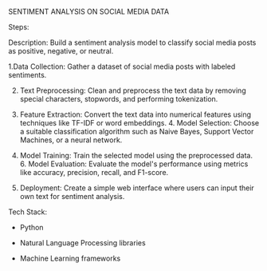 SENTIMENT ANALYSIS ON SOCIAL MEDIA DATA

Steps:

 Description: Build a sentiment analysis model to classify social media posts as positive, negative, or neutral.

1.Data Collection: Gather a dataset of social media posts with labeled sentiments.

2. Text Preprocessing: Clean and preprocess the text data by removing special characters, stopwords, and performing tokenization.

3. Feature Extraction: Convert the text data into numerical features using techniques like TF-IDF or word embeddings. 4. Model Selection: Choose a suitable classification algorithm such as Naive Bayes, Support Vector Machines, or a neural network.

5. Model Training: Train the selected model using the preprocessed data. 6. Model Evaluation: Evaluate the model's performance using metrics like accuracy, precision, recall, and F1-score.

7. Deployment: Create a simple web interface where users can input their own text for sentiment analysis.

Tech Stack:

* Python

* Natural Language Processing libraries

* Machine Learning frameworks
